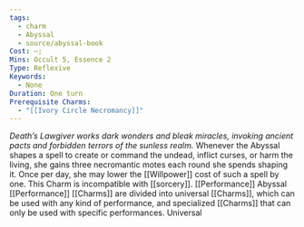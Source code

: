 ```yaml
---
tags:
  - charm
  - Abyssal
  - source/abyssal-book
Cost: —; 
Mins: Occult 5, Essence 2
Type: Reflexive
Keywords:
  - None
Duration: One turn
Prerequisite Charms:
  - "[[Ivory Circle Necromancy]]"
---
```

*Death’s Lawgiver works dark wonders and bleak miracles, invoking ancient pacts and forbidden terrors of the sunless realm.*
Whenever the Abyssal shapes a spell to create or command the undead, inflict curses, or harm the living, she gains three necromantic motes each round she spends shaping it. Once per day, she may lower the [[Willpower]] cost of such a spell by one.
This Charm is incompatible with [[sorcery]].
[[Performance]] Abyssal [[Performance]] [[Charms]] are divided into universal [[Charms]], which can be used with any kind of performance, and specialized [[Charms]] that can only be used with specific performances.
Universal
